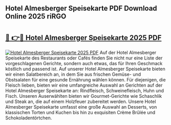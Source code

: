 ## Hotel Almesberger Speisekarte PDF Download Online 2025 riRGO

# <h2><a href="http://gcd0pud.nevu.top/?p=Hotel+Almesberger+Speisekarte">🔗 👉🔴 Hotel Almesberger Speisekarte 2025 PDF</a></h2>

[![Hotel Almesberger Speisekarte 2025 PDF](https://i.imgur.com/dBaPXMq.png)](http://gcd0pud.nevu.top/?p=Hotel+Almesberger+Speisekarte)
Auf der Hotel Almesberger Speisekarte des Restaurants oder Cafés finden Sie nicht nur eine Liste der vorgeschlagenen Gerichte, sondern auch etwas, das für Ihren Geschmack köstlich und passend ist. Auf unserer Hotel Almesberger Speisekarte bieten wir einen Salatbereich an, in dem Sie aus frischen Gemüse- und Obstsalaten für eine gesunde Ernährung wählen können. Für diejenigen, die Fleisch lieben, bieten wir eine umfangreiche Auswahl an Gerichten auf der Hotel Almesberger Speisekarte an: Rindfleisch, Schweinefleisch, Huhn und Fisch. Unseren Auserwählten bieten wir Gourmet-Gerichte wie Schaschlik und Steak an, die auf einem Holzfeuer zubereitet werden. Unsere Hotel Almesberger Speisekarte umfasst eine große Auswahl an Desserts, von klassischen Torten und Kuchen bis hin zu exquisiten Crème Brûlée und Schokoladentörtchen.
